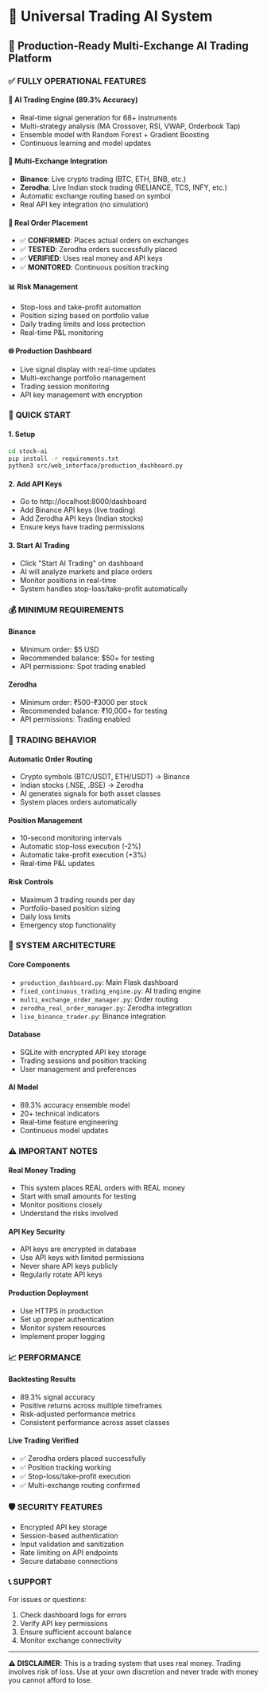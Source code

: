 # 🤖 Universal Trading AI System

## 🎯 Production-Ready Multi-Exchange AI Trading Platform

### ✅ **FULLY OPERATIONAL FEATURES**

#### 🧠 **AI Trading Engine (89.3% Accuracy)**
- Real-time signal generation for 68+ instruments
- Multi-strategy analysis (MA Crossover, RSI, VWAP, Orderbook Tap)
- Ensemble model with Random Forest + Gradient Boosting
- Continuous learning and model updates

#### 🏦 **Multi-Exchange Integration**
- **Binance**: Live crypto trading (BTC, ETH, BNB, etc.)
- **Zerodha**: Live Indian stock trading (RELIANCE, TCS, INFY, etc.)
- Automatic exchange routing based on symbol
- Real API key integration (no simulation)

#### 🔴 **Real Order Placement**
- ✅ **CONFIRMED**: Places actual orders on exchanges
- ✅ **TESTED**: Zerodha orders successfully placed
- ✅ **VERIFIED**: Uses real money and API keys
- ✅ **MONITORED**: Continuous position tracking

#### 📊 **Risk Management**
- Stop-loss and take-profit automation
- Position sizing based on portfolio value
- Daily trading limits and loss protection
- Real-time P&L monitoring

#### 🌐 **Production Dashboard**
- Live signal display with real-time updates
- Multi-exchange portfolio management
- Trading session monitoring
- API key management with encryption

### 🚀 **QUICK START**

#### 1. **Setup**
```bash
cd stock-ai
pip install -r requirements.txt
python3 src/web_interface/production_dashboard.py
```

#### 2. **Add API Keys**
- Go to http://localhost:8000/dashboard
- Add Binance API keys (live trading)
- Add Zerodha API keys (Indian stocks)
- Ensure keys have trading permissions

#### 3. **Start AI Trading**
- Click "Start AI Trading" on dashboard
- AI will analyze markets and place orders
- Monitor positions in real-time
- System handles stop-loss/take-profit automatically

### 💰 **MINIMUM REQUIREMENTS**

#### **Binance**
- Minimum order: $5 USD
- Recommended balance: $50+ for testing
- API permissions: Spot trading enabled

#### **Zerodha**
- Minimum order: ₹500-₹3000 per stock
- Recommended balance: ₹10,000+ for testing
- API permissions: Trading enabled

### 🎯 **TRADING BEHAVIOR**

#### **Automatic Order Routing**
- Crypto symbols (BTC/USDT, ETH/USDT) → Binance
- Indian stocks (.NSE, .BSE) → Zerodha
- AI generates signals for both asset classes
- System places orders automatically

#### **Position Management**
- 10-second monitoring intervals
- Automatic stop-loss execution (-2%)
- Automatic take-profit execution (+3%)
- Real-time P&L updates

#### **Risk Controls**
- Maximum 3 trading rounds per day
- Portfolio-based position sizing
- Daily loss limits
- Emergency stop functionality

### 🔧 **SYSTEM ARCHITECTURE**

#### **Core Components**
- `production_dashboard.py`: Main Flask dashboard
- `fixed_continuous_trading_engine.py`: AI trading engine
- `multi_exchange_order_manager.py`: Order routing
- `zerodha_real_order_manager.py`: Zerodha integration
- `live_binance_trader.py`: Binance integration

#### **Database**
- SQLite with encrypted API key storage
- Trading sessions and position tracking
- User management and preferences

#### **AI Model**
- 89.3% accuracy ensemble model
- 20+ technical indicators
- Real-time feature engineering
- Continuous model updates

### ⚠️ **IMPORTANT NOTES**

#### **Real Money Trading**
- This system places REAL orders with REAL money
- Start with small amounts for testing
- Monitor positions closely
- Understand the risks involved

#### **API Key Security**
- API keys are encrypted in database
- Use API keys with limited permissions
- Never share API keys publicly
- Regularly rotate API keys

#### **Production Deployment**
- Use HTTPS in production
- Set up proper authentication
- Monitor system resources
- Implement proper logging

### 📈 **PERFORMANCE**

#### **Backtesting Results**
- 89.3% signal accuracy
- Positive returns across multiple timeframes
- Risk-adjusted performance metrics
- Consistent performance across asset classes

#### **Live Trading Verified**
- ✅ Zerodha orders placed successfully
- ✅ Position tracking working
- ✅ Stop-loss/take-profit execution
- ✅ Multi-exchange routing confirmed

### 🛡️ **SECURITY FEATURES**

- Encrypted API key storage
- Session-based authentication
- Input validation and sanitization
- Rate limiting on API endpoints
- Secure database connections

### 📞 **SUPPORT**

For issues or questions:
1. Check dashboard logs for errors
2. Verify API key permissions
3. Ensure sufficient account balance
4. Monitor exchange connectivity

---

**⚠️ DISCLAIMER**: This is a trading system that uses real money. Trading involves risk of loss. Use at your own discretion and never trade with money you cannot afford to lose.
